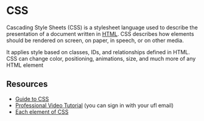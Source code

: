 # CSS

Cascading Style Sheets (CSS) is a stylesheet language used to describe the presentation of a document written in [HTML](html.md). CSS describes how elements should be rendered on screen, on paper, in speech, or on other media.

It applies style based on classes, IDs, and relationships defined in HTML. CSS can change color, positioning, animations, size, and much more of any HTML element

## Resources

- [Guide to CSS](https://developer.mozilla.org/en-US/docs/Learn/CSS/Introduction_to_CSS/How_CSS_works)
- [Professional Video Tutorial](https://www.lynda.com/CSS-tutorials/CSS-Essential-Training-1/569190-2.html) (you can sign in with your ufl email)
- [Each element of CSS](https://www.w3schools.com/css/default.asp)

